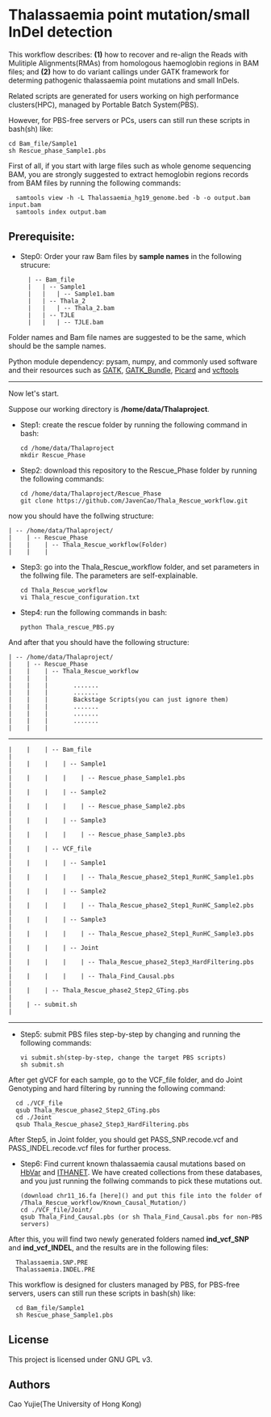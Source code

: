 # Thalassaemia point mutation/small InDel detection

This workflow describes: **(1)** how to recover and re-align the Reads with Mulitiple Alignments(RMAs) from homologous haemoglobin regions in BAM files; and **(2)** how to do variant callings under GATK framework for determing pathogenic thalassaemia point mutations and small InDels.

Related scripts are generated for users working on high performance clusters(HPC), managed by Portable Batch System(PBS).

However, for PBS-free servers or PCs, users can still run these scripts in bash(sh) like:

    cd Bam_file/Sample1
    sh Rescue_phase_Sample1.pbs


First of all, if you start with large files such as whole genome sequencing BAM, you are strongly suggested to extract hemoglobin regions records from BAM files by running the following commands:

      samtools view -h -L Thalassaemia_hg19_genome.bed -b -o output.bam input.bam
      samtools index output.bam

## Prerequisite:

* Step0: Order your raw Bam files by **sample names** in the following strucure:

        | -- Bam_file
        |   | -- Sample1
        |   |   | -- Sample1.bam
        |   | -- Thala_2
        |   |   | -- Thala_2.bam
        |   | -- TJLE
        |   |   | -- TJLE.bam

Folder names and Bam file names are suggested to be the same, which should be the sample names.

Python module dependency: pysam, numpy, and commonly used software and their resources such as [GATK](https://software.broadinstitute.org/gatk/), [GATK_Bundle](https://software.broadinstitute.org/gatk/download/bundle), [Picard](https://broadinstitute.github.io/picard/) and [vcftools](https://vcftools.github.io/examples.html)
____________________________________________________________________________________________________________

Now let's start.

Suppose our working directory is **/home/data/Thalaproject**.

* Step1: create the rescue folder by running the following command in bash:

      cd /home/data/Thalaproject
      mkdir Rescue_Phase

* Step2: download this repository to the Rescue_Phase folder by running the following commands:

      cd /home/data/Thalaproject/Rescue_Phase
      git clone https://github.com/JavenCao/Thala_Rescue_workflow.git

now you should have the follwing structure:

    | -- /home/data/Thalaproject/
    |    | -- Rescue_Phase
    |    |    | -- Thala_Rescue_workflow(Folder)
    |    |    |

* Step3: go into the Thala_Rescue_workflow folder, and set parameters in the follwing file. The parameters are self-explainable.

      cd Thala_Rescue_workflow
      vi Thala_rescue_configuration.txt

* Step4: run the following commands in bash:

      python Thala_rescue_PBS.py

And after that you should have the following structure:

    | -- /home/data/Thalaproject/
    |    | -- Rescue_Phase
    |    |    | -- Thala_Rescue_workflow
    |    |    |
    |    |    |       .......
    |    |    |       .......
    |    |    |       Backstage Scripts(you can just ignore them)
    |    |    |       .......
    |    |    |       .......
    |    |    |       .......
    |    |    |
------------------------------------------------------------------------------
    |    |    | -- Bam_file                                                  |
    |    |    |    | -- Sample1                                              |
    |    |    |    |    | -- Rescue_phase_Sample1.pbs                        |
    |    |    |    | -- Sample2                                              |
    |    |    |    |    | -- Rescue_phase_Sample2.pbs                        |
    |    |    |    | -- Sample3                                              |
    |    |    |    |    | -- Rescue_phase_Sample3.pbs                        |
    |    |    | -- VCF_file                                                  |
    |    |    |    | -- Sample1                                              |
    |    |    |    |    | -- Thala_Rescue_phase2_Step1_RunHC_Sample1.pbs     |
    |    |    |    | -- Sample2                                              |
    |    |    |    |    | -- Thala_Rescue_phase2_Step1_RunHC_Sample2.pbs     |
    |    |    |    | -- Sample3                                              |
    |    |    |    |    | -- Thala_Rescue_phase2_Step1_RunHC_Sample3.pbs     |
    |    |    |    | -- Joint                                                |
    |    |    |    |    | -- Thala_Rescue_phase2_Step3_HardFiltering.pbs     |
    |    |    |    |    | -- Thala_Find_Causal.pbs                           |
    |    |    | -- Thala_Rescue_phase2_Step2_GTing.pbs                       |
    |    | -- submit.sh                                                      |
------------------------------------------------------------------------------
* Step5: submit PBS files step-by-step by changing and running the following commands:

      vi submit.sh(step-by-step, change the target PBS scripts)
      sh submit.sh

After get gVCF for each sample, go to the VCF_file folder, and do Joint Genotyping and hard filtering by running the following command:

      cd ./VCF_file
      qsub Thala_Rescue_phase2_Step2_GTing.pbs
      cd ./Joint
      qsub Thala_Rescue_phase2_Step3_HardFiltering.pbs

After Step5, in Joint folder, you should get PASS_SNP.recode.vcf and PASS_INDEL.recode.vcf files for further process.

* Step6: Find current known thalassaemia causal mutations based on [HbVar](http://globin.cse.psu.edu/hbvar/menu.html) and [ITHANET](https://www.ithanet.eu/). We have created collections from these databases, and you just running the follwing commands to pick these mutations out.

      (download chr11_16.fa [here]() and put this file into the folder of /Thala_Rescue_workflow/Known_Causal_Mutation/)
      cd ./VCF_file/Joint/
      qsub Thala_Find_Causal.pbs (or sh Thala_Find_Causal.pbs for non-PBS servers)

After this, you will find two newly generated folders named **ind_vcf_SNP** and **ind_vcf_INDEL**, and the results are in the following files:

      Thalassaemia.SNP.PRE
      Thalassaemia.INDEL.PRE

This workflow is designed for clusters managed by PBS, for PBS-free servers, users can still run these scripts in bash(sh) like:

      cd Bam_file/Sample1
      sh Rescue_phase_Sample1.pbs

## License

This project is licensed under GNU GPL v3.

## Authors

Cao Yujie(The University of Hong Kong)


